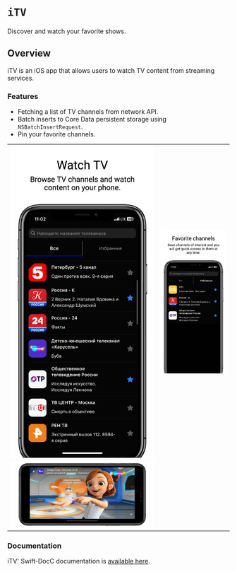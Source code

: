 # ``iTV``

Discover and watch your favorite shows.

## Overview

iTV is an iOS app that allows users to watch TV content from streaming services.

### Features

- Fetching a list of TV channels from network API.
- Batch inserts to Core Data persistent storage using ``NSBatchInsertRequest``.
- Pin your favorite channels.

<table>
<tr>
<td><img src="docs/images/screenshot@3x.png"></td>
<td><img src="docs/images/screenshot2@3x.png"></td>
</tr>
<tr>
<td><img src="docs/images/screenshot3@3x.png"></td>
</tr>
</table>

### Documentation

iTV' Swift-DocC documentation is [available here](https://leonidcbr.github.io/iTV/documentation/itv).
